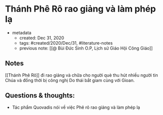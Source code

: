 ---
---

# Thánh Phê Rô rao giảng và làm phép lạ

- metadata
	- created: Dec 31, 2020 
	- tags: #created/2020/Dec/31, #literature-notes 
	- previous note: [[@ Bùi Đức Sinh O.P, Lịch sử Giáo Hội Công Giáo]]

## Notes
[[Thánh Phê Rô]] đi rao giảng và chữa cho người què thu hút nhiều người tin Chúa và đồng thời bị công nghị Do thái bắt giam cùng với Gioan.

## Questions & thoughts:
- Tác phẩm Quovadis nói về việc Phê rô rao giảng và làm phép lạ

